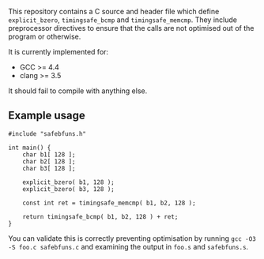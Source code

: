 This repository contains a C source and header file which define
`explicit_bzero`, `timingsafe_bcmp` and `timingsafe_memcmp`. They
include preprocessor directives to ensure that the calls are not
optimised out of the program or otherwise.

It is currently implemented for:

* GCC >= 4.4
* clang >= 3.5

It should fail to compile with anything else.


Example usage
--------------

	#include "safebfuns.h"
	
	int main() {
		char b1[ 128 ];
		char b2[ 128 ];
		char b3[ 128 ];
	
		explicit_bzero( b1, 128 );
		explicit_bzero( b3, 128 );

		const int ret = timingsafe_memcmp( b1, b2, 128 );
	
		return timingsafe_bcmp( b1, b2, 128 ) + ret;
	}

You can validate this is correctly preventing optimisation by running
`gcc -O3 -S foo.c safebfuns.c` and examining the output in `foo.s` and
`safebfuns.s`.
